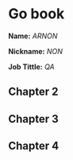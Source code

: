 # Go book

**Name:** *ARNON*

**Nickname:** *NON*

**Job Tittle:** *QA*

## Chapter 2

## Chapter 3

## Chapter 4